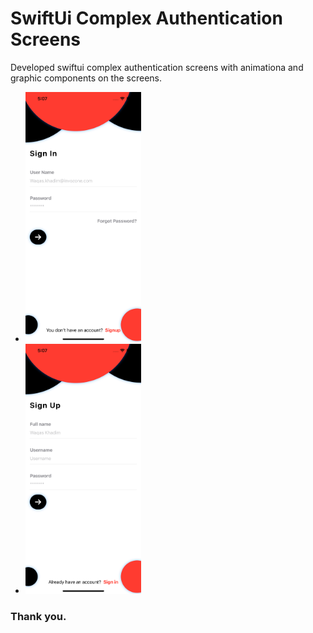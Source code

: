 # SwiftUi Complex Authentication Screens

Developed swiftui complex authentication screens with animationa and graphic components on the screens.

<ul>
<li><img src="https://github.com/WaqasKhadim47/SwiftUIComplexAuthenticationScreens/blob/main/screenshoots/img1.png" height="400" alt="Screenshot"/></li>
<li><img src="https://github.com/WaqasKhadim47/SwiftUIComplexAuthenticationScreens/blob/main/screenshoots/img2.png" height="400" alt="Screenshot"/></li>
</ul>

### Thank you.
